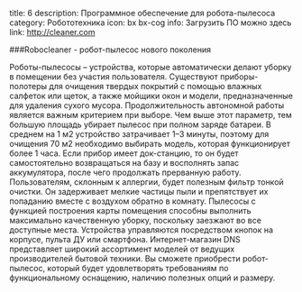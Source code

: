 title: 6
description: Программное обеспечение для робота-пылесоса
category: Робототехника
icon: bx bx-cog
info: Загрузить ПО можно здесь
link: http://cleaner.com

###Robocleaner - робот-пылесос нового поколения

Роботы-пылесосы – устройства, которые автоматически делают уборку в помещении без участия пользователя. Существуют приборы-полотеры для очищения твердых покрытий с помощью влажных салфеток или щеток, а также мойщики окон и модели, предназначенные для удаления сухого мусора. Продолжительность автономной работы является важным критерием при выборе. Чем выше этот параметр, тем большую площадь убирает пылесос при полном заряде батареи. В среднем на 1 м2 устройство затрачивает 1–3 минуты, поэтому для очищения 70 м2 необходимо выбирать модель, которая функционирует более 1 часа. Если прибор имеет док-станцию, то он будет самостоятельно возвращаться на базу и восполнять запас аккумулятора, после чего продолжать прерванную работу. Пользователям, склонным к аллергии, будет полезным фильтр тонкой очистки. Он задерживает мелкие частицы пыли и препятствует их попаданию вместе с воздухом обратно в комнату. Пылесосы с функцией построения карты помещения способны выполнить максимально качественную уборку, поскольку заезжают во все доступные места. Устройства управляются посредством кнопок на корпусе, пульта ДУ или смартфона. Интернет-магазин DNS представляет широкий ассортимент моделей от ведущих производителей бытовой техники. Вы сможете приобрести робот-пылесос, который будет удовлетворять требованиям по функциональному оснащению, наличию полезных опций и размеру. 